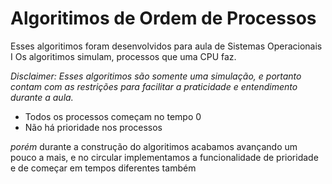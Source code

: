 # Algoritimos de Ordem de Processos

Esses algoritimos foram desenvolvidos para aula de Sistemas Operacionais I
Os algoritimos simulam, processos que uma CPU faz.

_Disclaimer: Esses algoritimos são somente uma simulação, e portanto contam com
as restrições para facilitar a praticidade e entendimento durante a aula._

* Todos os processos começam no tempo 0
* Não há prioridade nos processos

_porém_ durante a construção do algoritimos acabamos avançando um pouco a mais, e no circular
implementamos a funcionalidade de prioridade e de começar em tempos diferentes também
